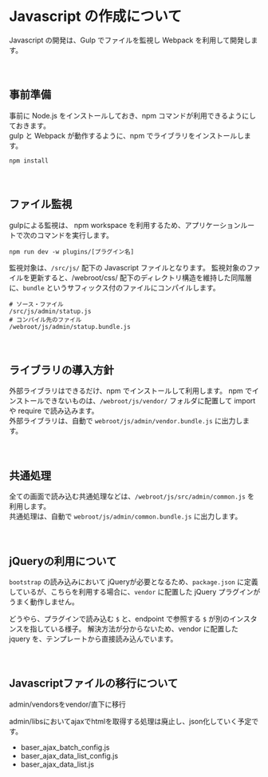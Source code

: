 # Javascript の作成について

Javascript の開発は、Gulp でファイルを監視し Webpack を利用して開発します。

　
## 事前準備
事前に Node.js をインストールしておき、npm コマンドが利用できるようにしておきます。  
gulp と Webpack が動作するように、npm でライブラリをインストールします。

```shell
npm install
```

　
## ファイル監視
gulpによる監視は、 npm workspace を利用するため、アプリケーションルートで次のコマンドを実行します。

```shell
npm run dev -w plugins/[プラグイン名]
```

監視対象は、`/src/js/` 配下の Javascript ファイルとなります。 監視対象のファイルを更新すると、/webroot/css/ 配下のディレクトリ構造を維持した同階層に、`bundle` というサフィックス付のファイルにコンパイルします。

```shell
# ソース・ファイル
/src/js/admin/statup.js
# コンパイル先のファイル
/webroot/js/admin/statup.bundle.js
```

　
## ライブラリの導入方針
外部ライブラリはできるだけ、npm でインストールして利用します。
npm でインストールできないものは、`/webroot/js/vendor/` フォルダに配置して import や require で読み込みます。  
外部ライブラリは、自動で `webroot/js/admin/vendor.bundle.js` に出力します。


　
## 共通処理
全ての画面で読み込む共通処理などは、`/webroot/js/src/admin/common.js` を利用します。  
共通処理は、自動で `webroot/js/admin/common.bundle.js` に出力します。

　
## jQueryの利用について

`bootstrap` の読み込みにおいて jQueryが必要となるため、`package.json` に定義しているが、こちらを利用する場合に、`vendor` に配置した jQuery プラグインがうまく動作しません。
  
どうやら、プラグインで読み込む `$` と、endpoint で参照する `$` が別のインスタンスを指している様子。
解決方法が分からないため、vendor に配置した jquery を、テンプレートから直接読み込んでいます。

　
## Javascriptファイルの移行について

admin/vendorsをvendor/直下に移行

admin/libsにおいてajaxでhtmlを取得する処理は廃止し、json化していく予定です。
- baser_ajax_batch_config.js
- baser_ajax_data_list_config.js
- baser_ajax_data_list.js



